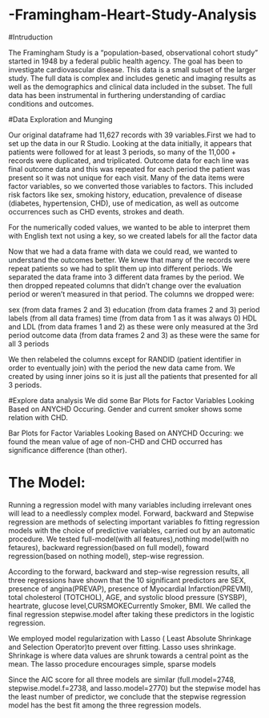 # -Framingham-Heart-Study-Analysis

#Intruduction

The Framingham Study is a “population-based, observational cohort study” started in 1948 by a federal public health agency. The goal has been to investigate cardiovascular disease. This data is a small subset of the larger study. The full data is complex and includes genetic and imaging results as well as the demographics and clinical data included in the subset. The full data has been instrumental in furthering understanding of cardiac conditions and outcomes.

#Data Exploration and Munging

Our original dataframe had 11,627 records with 39 variables.First we had to set up the data in our R Studio.
Looking at the data initially, it appears that patients were followed for at least 3 periods, so many of the 11,000 + records were duplicated, and triplicated. Outcome data for each line was final outcome data and this was repeated for each period the patient was present so it was not unique for each visit.
Many of the data items were factor variables, so we converted those variables to factors. This included risk factors like sex, smoking history, education, prevalence of disease (diabetes, hypertension, CHD), use of medication, as well as outcome occurrences such as CHD events, strokes and death.


For the numerically coded values, we wanted to be able to interpret them with English text not using a key, so we created labels for all the factor data

Now that we had a data frame with data we could read, we wanted to understand the outcomes better. We knew that many of the records were repeat patients so we had to split them up into different periods. We separated the data frame into 3 different data frames by the period. We then dropped repeated columns that didn’t change over the evaluation period or weren’t measured in that period. The columns we dropped were:

sex (from data frames 2 and 3)
education (from data frames 2 and 3)
period labels (from all data frames)
time (from data from 1 as it was always 0)
HDL and LDL (from data frames 1 and 2) as these were only measured at the 3rd period
outcome data (from data frames 2 and 3) as these were the same for all 3 periods

We then relabeled the columns except for RANDID (patient identifier in order to eventually join) with the period the new data came from.
We created by using inner joins so it is just all the patients that presented for all 3 periods.

#Explore data analysis
We did some Bar Plots for Factor Variables Looking Based on ANYCHD Occuring.
Gender and current smoker shows some relation with CHD. 

Bar Plots for Factor Variables Looking Based on ANYCHD Occuring: 
we found the mean value of age of non-CHD and CHD occurred has significance difference (than other).

# The Model:
Running a regression model with many variables including irrelevant ones will lead to a needlessly complex model. Forward, backward and Stepwise regression are methods of selecting important variables fo fitting regression models with the choice of predictive variables, carried out by an automatic procedure.
We tested full-model(with all features),nothing model(with no fetaures), backward regression(based on full model), foward regression(based on nothing model), step-wise regression.

According to the forward, backward and step-wise regression results, all three regressions have shown that the 10 significant predictors are SEX, presence of angina(PREVAP), presence of Myocardial Infarction(PREVMI), total cholesterol (TOTCHOL), AGE, and systolic blood pressure (SYSBP), heartrate, glucose level,CURSMOKECurrently Smoker, BMI. We called the final regression stepwise.model after taking these predictors in the logistic regression.

We employed model regularization with Lasso ( Least Absolute Shrinkage and Selection Operator)to prevent over fitting. Lasso uses shrinkage. Shrinkage is where data values are shrunk towards a central point as the mean. The lasso procedure encourages simple, sparse models

Since the AIC score for all three models are similar (full.model=2748, stepwise.model.f=2738, and lasso.model=2770) but the stepwise model has the least number of predictor, we conclude that the stepwise regression model has the best fit among the three regression models.





